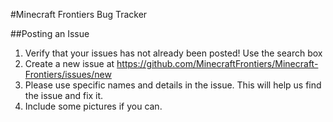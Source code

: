 #Minecraft Frontiers Bug Tracker

##Posting an Issue
1. Verify that your issues has not already been posted! Use the search box
2. Create a new issue at https://github.com/MinecraftFrontiers/Minecraft-Frontiers/issues/new
3. Please use specific names and details in the issue. This will help us find the issue and fix it.
4. Include some pictures if you can.
